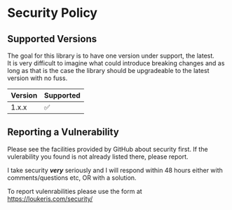 # Security Policy

## Supported Versions

The goal for this library is to have one version under support, the latest.<br>
It is very difficult to imagine what could introduce breaking changes and as long as that is the case the library should be upgradeable to the latest version with no fuss.


| Version | Supported          |
| ------- | ------------------ |
| 1.x.x   | :white_check_mark: |

## Reporting a Vulnerability

Please see the facilities provided by GitHub about security first.
If the vulerability you found is not already listed there, please report.

I take security _**very**_ seriously and I will respond within 48 hours either with comments/questions etc,
OR with a solution.

To report vulenrabilities please use the form at https://loukeris.com/security/
